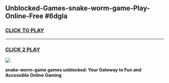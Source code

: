 
## Unblocked-Games-snake-worm-game-Play-Online-Free #6dgla
<h3>
<a href="https://us.freeplayer.one?title=snake-worm-game&ref=10M">CLICK TO PLAY</a></h3>
<hr>

<h3>
<a href="https://us.freeplayer.one?title=snake-worm-game&ref=10M">CLICK 2 PLAY</a>
  
</h3>

<a href="https://us.freeplayer.one?title=snake-worm-game&ref=10M"><img src="https://clearcache.store/games.png"></a>


**snake-worm-game games unblocked: Your Gateway to Fun and Accessible Online Gaming**
